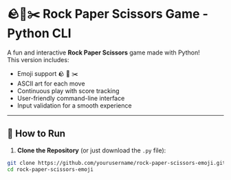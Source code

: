 # 🪨📄✂️ Rock Paper Scissors Game - Python CLI

A fun and interactive **Rock Paper Scissors** game made with Python!  
This version includes:

- Emoji support 🪨 📄 ✂️
- ASCII art for each move
- Continuous play with score tracking
- User-friendly command-line interface
- Input validation for a smooth experience

---

## 🚀 How to Run

1. **Clone the Repository** (or just download the `.py` file):

```bash
git clone https://github.com/yourusername/rock-paper-scissors-emoji.git
cd rock-paper-scissors-emoji
